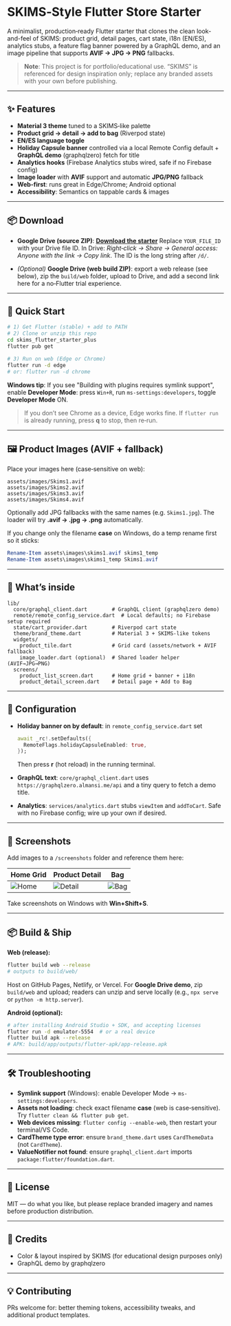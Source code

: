 # SKIMS‑Style Flutter Store Starter

A minimalist, production‑ready Flutter starter that clones the clean look-and-feel of SKIMS: product grid, detail pages, cart state, i18n (EN/ES), analytics stubs, a feature flag banner powered by a GraphQL demo, and an image pipeline that supports **AVIF → JPG → PNG** fallbacks.

> **Note**: This project is for portfolio/educational use. “SKIMS” is referenced for design inspiration only; replace any branded assets with your own before publishing.

---

## ✨ Features

* **Material 3 theme** tuned to a SKIMS‑like palette
* **Product grid → detail → add to bag** (Riverpod state)
* **EN/ES language toggle**
* **Holiday Capsule banner** controlled via a local Remote Config default + **GraphQL demo** (graphqlzero) fetch for title
* **Analytics hooks** (Firebase Analytics stubs wired, safe if no Firebase config)
* **Image loader** with **AVIF** support and automatic **JPG/PNG** fallback
* **Web-first**: runs great in Edge/Chrome; Android optional
* **Accessibility**: Semantics on tappable cards & images

---

## 📦 Download

* **Google Drive (source ZIP)**: **[Download the starter]([https://drive.google.com/uc?export=download&id=YOUR_FILE_ID](https://drive.google.com/file/d/168haX2fO24BEK5ETX946sCmop3YCqlTc/view?usp=sharing)https://drive.google.com/file/d/168haX2fO24BEK5ETX946sCmop3YCqlTc/view?usp=sharing)**
  Replace `YOUR_FILE_ID` with your Drive file ID. In Drive: *Right‑click → Share → General access: Anyone with the link → Copy link*. The ID is the long string after `/d/`.

* *(Optional)* **Google Drive (web build ZIP)**: export a web release (see below), zip the `build/web` folder, upload to Drive, and add a second link here for a no‑Flutter trial experience.

---

## 🚀 Quick Start

```bash
# 1) Get Flutter (stable) + add to PATH
# 2) Clone or unzip this repo
cd skims_flutter_starter_plus
flutter pub get

# 3) Run on web (Edge or Chrome)
flutter run -d edge
# or: flutter run -d chrome
```

**Windows tip**: If you see "Building with plugins requires symlink support", enable **Developer Mode**: press `Win+R`, run `ms-settings:developers`, toggle **Developer Mode** ON.

> If you don’t see Chrome as a device, Edge works fine. If `flutter run` is already running, press **q** to stop, then re‑run.

---

## 🖼️ Product Images (AVIF + fallback)

Place your images here (case‑sensitive on web):

```
assets/images/Skims1.avif
assets/images/Skims2.avif
assets/images/Skims3.avif
assets/images/Skims4.avif
```

Optionally add JPG fallbacks with the same names (e.g. `Skims1.jpg`). The loader will try **.avif → .jpg → .png** automatically.

If you change only the filename **case** on Windows, do a temp rename first so it sticks:

```powershell
Rename-Item assets\images\skims1.avif skims1_temp
Rename-Item assets\images\skims1_temp Skims1.avif
```

---

## 🧩 What’s inside

```
lib/
  core/graphql_client.dart        # GraphQL client (graphqlzero demo)
  remote/remote_config_service.dart  # Local defaults; no Firebase setup required
  state/cart_provider.dart        # Riverpod cart state
  theme/brand_theme.dart          # Material 3 + SKIMS‑like tokens
  widgets/
    product_tile.dart             # Grid card (assets/network + AVIF fallback)
    image_loader.dart (optional)  # Shared loader helper (AVIF→JPG→PNG)
  screens/
    product_list_screen.dart      # Home grid + banner + i18n
    product_detail_screen.dart    # Detail page + Add to Bag
```

---

## 🔧 Configuration

* **Holiday banner on by default**: in `remote_config_service.dart` set

  ```dart
  await _rc!.setDefaults({
    RemoteFlags.holidayCapsuleEnabled: true,
  });
  ```

  Then press **r** (hot reload) in the running terminal.
* **GraphQL text**: `core/graphql_client.dart` uses `https://graphqlzero.almansi.me/api` and a tiny query to fetch a demo title.
* **Analytics**: `services/analytics.dart` stubs `viewItem` and `addToCart`. Safe with no Firebase config; wire up your own if desired.

---

## 🧪 Screenshots

Add images to a `/screenshots` folder and reference them here:

| Home Grid                     | Product Detail                    | Bag                         |
| ----------------------------- | --------------------------------- | --------------------------- |
| ![Home](screenshots/home.png) | ![Detail](screenshots/detail.png) | ![Bag](screenshots/bag.png) |

Take screenshots on Windows with **Win+Shift+S**.

---

## 📦 Build & Ship

**Web (release):**

```bash
flutter build web --release
# outputs to build/web/
```

Host on GitHub Pages, Netlify, or Vercel. For **Google Drive demo**, zip `build/web` and upload; readers can unzip and serve locally (e.g., `npx serve` or `python -m http.server`).

**Android (optional):**

```bash
# after installing Android Studio + SDK, and accepting licenses
flutter run -d emulator-5554  # or a real device
flutter build apk --release
# APK: build/app/outputs/flutter-apk/app-release.apk
```

---

## 🛠️ Troubleshooting

* **Symlink support** (Windows): enable Developer Mode → `ms-settings:developers`.
* **Assets not loading**: check exact filename **case** (web is case‑sensitive). Try `flutter clean && flutter pub get`.
* **Web devices missing**: `flutter config --enable-web`, then restart your terminal/VS Code.
* **CardTheme type error**: ensure `brand_theme.dart` uses `CardThemeData` (not `CardTheme`).
* **ValueNotifier not found**: ensure `graphql_client.dart` imports `package:flutter/foundation.dart`.

---

## 📄 License

MIT — do what you like, but please replace branded imagery and names before production distribution.

---

## 🙌 Credits

* Color & layout inspired by SKIMS (for educational design purposes only)
* GraphQL demo by graphqlzero

---

## 💡 Contributing

PRs welcome for: better theming tokens, accessibility tweaks, and additional product templates.
